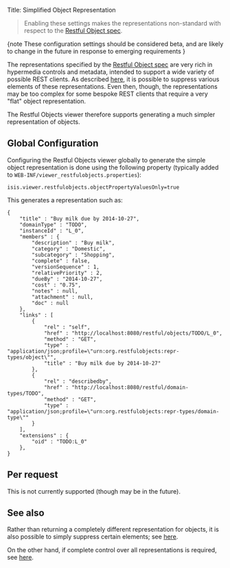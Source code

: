 Title: Simplified Object Representation

[//]: # (content copied to _user-guide_restful-objects-viewer)

> Enabling these settings makes the representations non-standard with respect to the [Restful Object spec](http://restfulobjects.org).


{note
These configuration settings should be considered beta, and are likely to change in the future in response to emerging requirements
}

The representations specified by the [Restful Object spec](http://restfulobjects.org) are very rich in hypermedia 
controls and metadata, intended to support a wide variety of possible REST clients.   As described [here](suppressing-elements-of-the-representations.html), it is possible to suppress various elements of these representations.
Even then, though, the representations may be too complex for some bespoke REST clients that require a very "flat"
object representation.

The Restful Objects viewer therefore supports generating a much simpler representation of objects.

## Global Configuration

Configuring the Restful Objects viewer globally to generate the simple object representation is done using the
following property (typically added to `WEB-INF/viewer_restfulobjects.properties`):

    isis.viewer.restfulobjects.objectPropertyValuesOnly=true

This generates a representation such as:

    {
        "title" : "Buy milk due by 2014-10-27",
        "domainType" : "TODO",
        "instanceId" : "L_0",
        "members" : {
            "description" : "Buy milk",
            "category" : "Domestic",
            "subcategory" : "Shopping",
            "complete" : false,
            "versionSequence" : 1,
            "relativePriority" : 2,
            "dueBy" : "2014-10-27",
            "cost" : "0.75",
            "notes" : null,
            "attachment" : null,
            "doc" : null
        },
        "links" : [ 
            {
                "rel" : "self",
                "href" : "http://localhost:8080/restful/objects/TODO/L_0",
                "method" : "GET",
                "type" : "application/json;profile=\"urn:org.restfulobjects:repr-types/object\"",
                "title" : "Buy milk due by 2014-10-27"
            }, 
            {
                "rel" : "describedby",
                "href" : "http://localhost:8080/restful/domain-types/TODO",
                "method" : "GET",
                "type" : "application/json;profile=\"urn:org.restfulobjects:repr-types/domain-type\""
            }
        ],
        "extensions" : {
            "oid" : "TODO:L_0"
        },
    }


## Per request

This is not currently supported (though may be in the future).

## See also

Rather than returning a completely different representation for objects, it is also possible to simply suppress certain elements;
see [here](suppressing-elements-of-the-representation.html).

On the other hand, if complete control over all representations is required, see [here](custom-representations.html). 
